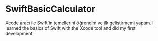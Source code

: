 # SwiftBasicCalculator
Xcode aracı ile Swift'in temellerini öğrendim ve ilk geliştirmemi yaptım.
I learned the basics of Swift with the Xcode tool and did my first development.
